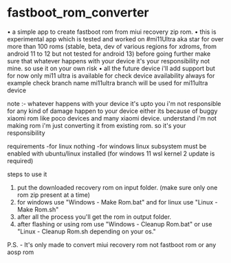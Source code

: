 # fastboot_rom_converter
• a simple app to create fastboot rom from miui recovery zip rom.
• this is experimental app which is tested and worked on #mi11Ultra aka star for over more than 100 roms (stable, beta, dev of various regions for xdroms, from android 11 to 12 but not tested for android 13) before going further make sure that whatever happens with your device it's your responsibility not mine. so use it on your own risk
• all the future device i'll add support but for now only mi11 ultra is available for check device availability always for example check branch name mi11ultra branch will be used for mi11ultra device

note :- whatever happens with your device it's upto you i'm not responsible for any kind of damage happen to your device either its because of buggy xiaomi rom like poco devices and many xiaomi device. understand i'm not making rom i'm just converting it from existing rom. so it's your responsibility

requirements 
-for linux nothing
-for windows linux subsystem must be enabled with ubuntu/linux installed
(for windows 11 wsl kernel 2 update is required)

steps to use it

1. put the downloaded recovery rom on input folder. (make sure only one rom zip present at a time)
2. for windows use "Windows - Make Rom.bat" and for linux use "Linux - Make Rom.sh"
3. after all the process you'll get the rom in output folder.
4. after flashing or using rom use "Windows - Cleanup Rom.bat" or use "Linux - Cleanup Rom.sh depending on your os."


P.S. - It's only made to convert miui recovery rom not fastboot rom or any aosp rom
